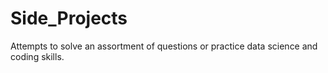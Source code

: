 # Side_Projects
Attempts to solve an assortment of questions or practice data science and coding skills.
